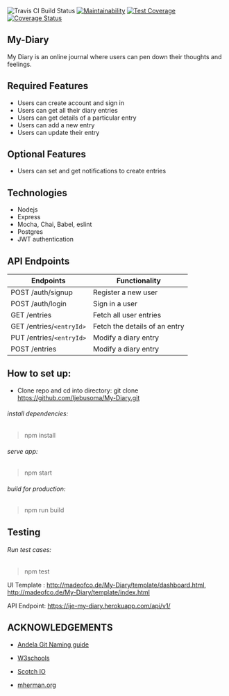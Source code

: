 ![Travis CI Build Status](https://travis-ci.org/Ijebusoma/My-Diary.svg?branch=develop)
[![Maintainability](https://api.codeclimate.com/v1/badges/db63bb94d982007aba99/maintainability)](https://codeclimate.com/github/Ijebusoma/My-Diary/maintainability)
[![Test Coverage](https://api.codeclimate.com/v1/badges/db63bb94d982007aba99/test_coverage)](https://codeclimate.com/github/Ijebusoma/My-Diary/test_coverage)
[![Coverage Status](https://coveralls.io/repos/github/Ijebusoma/My-Diary/badge.svg?branch=develop&service=github)](https://coveralls.io/github/Ijebusoma/My-Diary?branch=develop)

## My-Diary
My Diary is an online journal where users can pen down their thoughts and feelings.

## Required Features

* Users can create account and sign in 
* Users can get all their diary entries
* Users can get details of a  particular entry
* Users can add a new entry
* Users can update their entry

## Optional Features
* Users can set and get notifications to create entries

## Technologies 
* Nodejs
* Express
* Mocha, Chai, Babel, eslint
* Postgres
* JWT authentication

## API Endpoints
Endpoints | Functionality
------------ | -------------
POST /auth/signup | Register a new user
POST /auth/login | Sign in a user
GET /entries | Fetch all user entries
GET /entries/`<entryId>`| Fetch the details of an entry
PUT /entries/`<entryId>` | Modify a diary entry
POST /entries | Modify a diary entry

## How to set up:
* Clone repo and cd into directory: 
git clone https://github.com/Ijebusoma/My-Diary.git


###### install dependencies:
>  npm install

 ###### serve app:
> npm start

######  build for production:
> npm run build


## Testing
###### Run test cases:
 > npm test


UI Template : http://madeofco.de/My-Diary/template/dashboard.html,
http://madeofco.de/My-Diary/template/index.html

API Endpoint: https://ije-my-diary.herokuapp.com/api/v1/


## ACKNOWLEDGEMENTS
 * [Andela Git Naming guide](https://github.com/andela/bestpractices/wiki/Git-naming-conventions-and-best-practices)
 
 * [W3schools](w3schools.com)
 * [Scotch IO](scotch.io)
 * [mherman.org](mherman.org)



